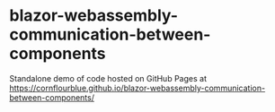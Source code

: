 # blazor-webassembly-communication-between-components

Standalone demo of code hosted on GitHub Pages at https://cornflourblue.github.io/blazor-webassembly-communication-between-components/